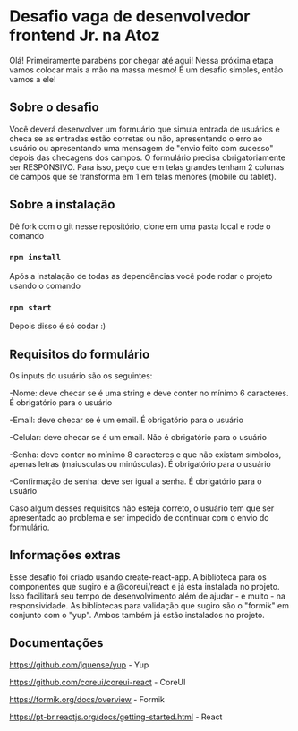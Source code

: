# Desafio vaga de desenvolvedor frontend Jr. na Atoz

Olá! Primeiramente parabéns por chegar até aqui!
Nessa próxima etapa vamos colocar mais a mão na massa mesmo! 
É um desafio simples, então vamos a ele!

## Sobre o desafio

Você deverá desenvolver um formuário que simula entrada de usuários e checa se as entradas estão corretas ou não,
apresentando o erro ao usuário ou apresentando uma mensagem de "envio feito com sucesso" depois das checagens dos campos.
O formulário precisa obrigatoriamente ser RESPONSIVO. Para isso, peço que em telas grandes tenham 2 colunas de campos que se transforma em 1 em telas menores (mobile ou tablet). 


## Sobre a instalação

Dê fork com o git nesse repositório, clone em uma pasta local e rode o comando

### `npm install`

Após a instalação de todas as dependências você pode rodar o projeto usando o comando

### `npm start`

Depois disso é só codar :)

## Requisitos do formulário

Os inputs do usuário são os seguintes:

-Nome: deve checar se é uma string e deve conter no mínimo 6 caracteres. É obrigatório para o usuário

-Email: deve checar se é um email. É obrigatório para o usuário

-Celular: deve checar se é um email. Não é obrigatório para o usuário

-Senha: deve conter no mínimo 8 caracteres e que não existam símbolos, apenas letras (maiusculas ou minúsculas). É obrigatório para o usuário

-Confirmação de senha: deve ser igual a senha. É obrigatório para o usuário

Caso algum desses requisitos não esteja correto, o usuário tem que ser apresentado ao problema e ser impedido de continuar com o envio do formulário.


## Informações extras

Esse desafio foi criado usando create-react-app.
A biblioteca para os componentes que sugiro é a @coreui/react e já esta instalada no projeto. Isso facilitará seu tempo de desenvolvimento além de ajudar - e muito - na responsividade.
As bibliotecas para validação que sugiro são o "formik" em conjunto com o "yup". Ambos também já estão instalados no projeto. 

## Documentações

https://github.com/jquense/yup - Yup

https://github.com/coreui/coreui-react - CoreUI

https://formik.org/docs/overview - Formik

https://pt-br.reactjs.org/docs/getting-started.html - React

